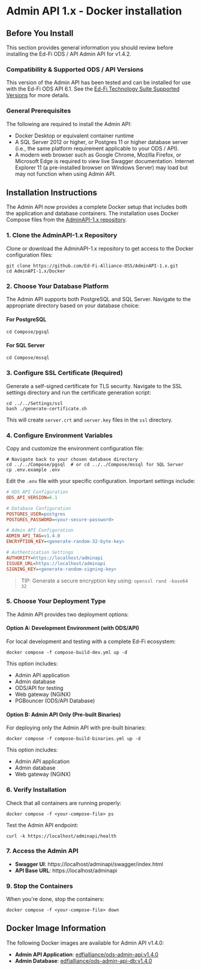 # Admin API 1.x - Docker installation

## Before You Install

This section provides general information you should review before installing
the Ed-Fi ODS / API Admin API for v1.4.2.

### Compatibility & Supported ODS / API Versions

This version of the Admin API has been tested and can be installed for use with
the Ed-Fi ODS API 6.1. See the [Ed-Fi Technology Suite Supported Versions](/reference/roadmap/supported-versions) for more details.

### General Prerequisites

The following are required to install the Admin API:

* Docker Desktop or equivalent container runtime
* A SQL Server 2012 or higher, or Postgres 11 or higher database server (i.e.,
  the same platform requirement applicable to your ODS / API).
* A modern web browser such as Google Chrome, Mozilla Firefox, or Microsoft Edge
  is required to view live Swagger documentation. Internet Explorer 11 (a
  pre-installed browser on Windows Server) may load but may not function when
  using Admin API.

## Installation Instructions

The Admin API now provides a complete Docker setup that includes both the application
and database containers. The installation uses Docker Compose files from the
[AdminAPI-1.x repository](https://github.com/Ed-Fi-Alliance-OSS/AdminAPI-1.x/tree/main/Docker).

### 1. Clone the AdminAPI-1.x Repository

Clone or download the AdminAPI-1.x repository to get access to the Docker configuration files:

```shell
git clone https://github.com/Ed-Fi-Alliance-OSS/AdminAPI-1.x.git
cd AdminAPI-1.x/Docker
```

### 2. Choose Your Database Platform

The Admin API supports both PostgreSQL and SQL Server. Navigate to the appropriate
directory based on your database choice:

#### For PostgreSQL

```shell
cd Compose/pgsql
```

#### For SQL Server

```shell
cd Compose/mssql
```

### 3. Configure SSL Certificate (Required)

Generate a self-signed certificate for TLS security. Navigate to the SSL settings directory and run the certificate generation script:

```shell
cd ../../Settings/ssl
bash ./generate-certificate.sh
```

This will create `server.crt` and `server.key` files in the `ssl` directory.

### 4. Configure Environment Variables

Copy and customize the environment configuration file:

```shell
# Navigate back to your chosen database directory
cd ../../Compose/pgsql  # or cd ../../Compose/mssql for SQL Server
cp .env.example .env
```

Edit the `.env` file with your specific configuration. Important settings include:

```ini
# ODS API Configuration
ODS_API_VERSION=6.1

# Database Configuration
POSTGRES_USER=postgres
POSTGRES_PASSWORD=<your-secure-password>

# Admin API Configuration
ADMIN_API_TAG=v1.4.0
ENCRYPTION_KEY=<generate-random-32-byte-key>

# Authentication Settings
AUTHORITY=https://localhost/adminapi
ISSUER_URL=https://localhost/adminapi
SIGNING_KEY=<generate-random-signing-key>
```

>TIP:
Generate a secure encryption key using: `openssl rand -base64 32`


### 5. Choose Your Deployment Type

The Admin API provides two deployment options:

#### Option A: Development Environment (with ODS/API)

For local development and testing with a complete Ed-Fi ecosystem:

```shell
docker compose -f compose-build-dev.yml up -d
```

This option includes:
- Admin API application
- Admin database
- ODS/API for testing
- Web gateway (NGiNX)
- PGBouncer (ODS/API Database)

#### Option B: Admin API Only (Pre-built Binaries)

For deploying only the Admin API with pre-built binaries:

```shell
docker compose -f compose-build-binaries.yml up -d
```

This option includes:
- Admin API application
- Admin database
- Web gateway (NGiNX)

### 6. Verify Installation

Check that all containers are running properly:

```shell
docker compose -f <your-compose-file> ps
```

Test the Admin API endpoint:

```shell
curl -k https://localhost/adminapi/health
```

### 7. Access the Admin API

- **Swagger UI**: https://localhost/adminapi/swagger/index.html
- **API Base URL**: https://localhost/adminapi

### 9. Stop the Containers

When you're done, stop the containers:

```shell
docker compose -f <your-compose-file> down
```

## Docker Image Information

The following Docker images are available for Admin API v1.4.0:

* **Admin API Application**: [edfialliance/ods-admin-api:v1.4.0](https://hub.docker.com/layers/edfialliance/ods-admin-api/v1.4/images/sha256-0a52face1b03e94892dc4d82e05f2fae05e635f1c46b2baf081bbcf2e81d76b1?context=explore)
* **Admin Database**: [edfialliance/ods-admin-api-db:v1.4.0](https://hub.docker.com/layers/edfialliance/ods-admin-api-db/v1.4/images/sha256-70375e3564e9d409dfe8c25d27d504f1b3e15f75e454c9da9f5dc40c30c9d4a3?context=explore)
